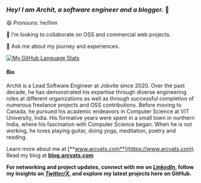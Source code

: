 ### *Hey! I am Archit, a software engineer and a blogger.* 👋

😄 Pronouns: he/him

👯 I’m looking to collaborate on OSS and commercial web projects.

💬 Ask me about my journey and experiences.

[![My GitHub Language Stats](https://github-readme-stats.vercel.app/api/top-langs/?username=arcvats&layout=compact&langs_count=10&hide=php,c#,mdx&theme=tokyonight)]()


#### Bio

Archit is a Lead Software Engineer at Jobvite since 2020. Over the past decade, he has demonstrated his expertise through diverse engineering roles at different organizations as well as through successful completion of numerous freelance projects and OSS contributions. Before moving to Canada, he pursued his academic endeavors in Computer Science at VIT University, India. His formative years were spent in a small town in northern India, where his fascination with Computer Science began. When he is not working, he loves playing guitar, doing yoga, meditation, poetry and reading.

Learn more about me at [**www.arcvats.com**](https://www.arcvats.com). Read my blog at [**blog.arcvats.com**](https://blog.arcvats.com)
<!--
**arcvats/arcvats** is a ✨ _special_ ✨ repository because its `README.md` (this file) appears on your GitHub profile.

Here are some ideas to get you started:

- 🔭 I’m currently working on ...
- 🌱 I’m currently learning ...
- 👯 I’m looking to collaborate on ...
- 🤔 I’m looking for help with ...
- 💬 Ask me about ...
- 📫 How to reach me: ...
- 😄 Pronouns: ...
- ⚡ Fun fact: ...
-->
**For networking and project updates, connect with me on *[LinkedIn](https://linkedin.com/in/arcvats)*, follow my insights on [*Twitter/X*](https://x.com/arcvats), and explore my latest projects here on GitHub.**



